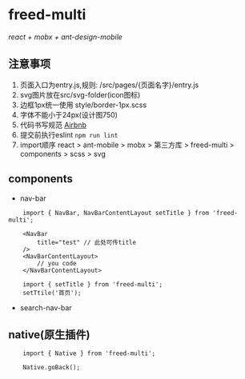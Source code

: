 # freed-multi

*react + mobx + ant-design-mobile*

## 注意事项
 1. 页面入口为entry.js,规则: /src/pages/{页面名字}/entry.js
 1. svg图片放在src/svg-folder(icon图标)
 1. 边框1px统一使用 style/border-1px.scss
 1. 字体不能小于24px(设计图750)
 1. 代码书写规范 [Airbnb](https://github.com/airbnb/javascript/tree/master/react)
 1. 提交前执行eslint <code>npm run lint</code>
 1. import顺序 react > ant-mobile > mobx > 第三方库 > freed-multi > components > scss > svg
## components
 - nav-bar
```
    import { NavBar, NavBarContentLayout setTitle } from 'freed-multi';
    
    <NavBar
        title="test" // 此处可传title
    />
    <NavBarContentLayout>
        // you code
    </NavBarContentLayout>
    
    import { setTitle } from 'freed-multi';
    setTtile('首页');
```
 - search-nav-bar
## native(原生插件)
```
    import { Native } from 'freed-multi';
    
    Native.goBack();
```


